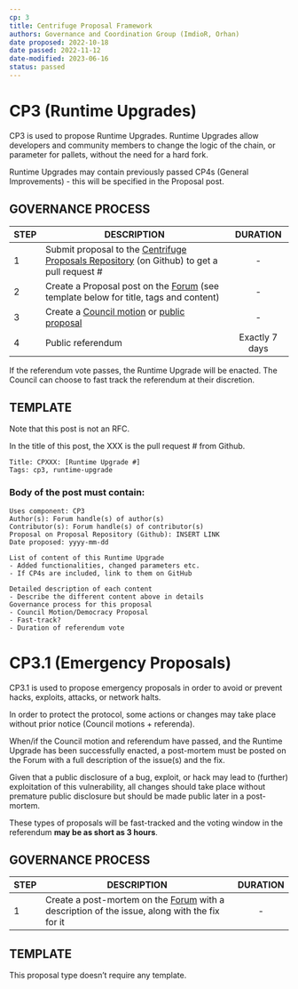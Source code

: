 ```yaml
---
cp: 3
title: Centrifuge Proposal Framework
authors: Governance and Coordination Group (ImdioR, Orhan)
date proposed: 2022-10-18
date passed: 2022-11-12
date-modified: 2023-06-16
status: passed
---
```


# CP3 (Runtime Upgrades) 

CP3 is used to propose Runtime Upgrades. Runtime Upgrades allow developers and community members to change the logic of the chain, or parameter for pallets, without the need for a hard fork.

Runtime Upgrades may contain previously passed CP4s (General Improvements) - this will be specified in the Proposal post.

## GOVERNANCE PROCESS

|STEP|DESCRIPTION|DURATION|
| --- | --- | :---: |
|1|Submit proposal to the [Centrifuge Proposals Repository](https://github.com/centrifuge/cps) (on Github) to get a pull request # |-|
|2|Create a Proposal post on the [Forum](https://gov.centrifuge.io/c/cfg-governance/chain-governance/18) (see template below for title, tags and content) |-|
|3|Create a [Council motion](https://polkadot.js.org/apps/?rpc=wss%3A%2F%2Ffullnode.parachain.centrifuge.io#/council/motions) or [public proposal](https://polkadot.js.org/apps/?rpc=wss%3A%2F%2Ffullnode.parachain.centrifuge.io#/democracy)|-|
|4|Public referendum|Exactly 7 days|

If the referendum vote passes, the Runtime Upgrade will be enacted. The Council can choose to fast track the referendum at their discretion.

## TEMPLATE
Note that this post is not an RFC. 

In the title of this post, the XXX is the pull request # from Github.

```
Title: CPXXX: [Runtime Upgrade #]
Tags: cp3, runtime-upgrade
```
### Body of the post must contain:
```
Uses component: CP3
Author(s): Forum handle(s) of author(s)
Contributor(s): Forum handle(s) of contributor(s)
Proposal on Proposal Repository (Github): INSERT LINK
Date proposed: yyyy-mm-dd

List of content of this Runtime Upgrade
- Added functionalities, changed parameters etc.
- If CP4s are included, link to them on GitHub

Detailed description of each content 
- Describe the different content above in details
Governance process for this proposal
- Council Motion/Democracy Proposal
- Fast-track?
- Duration of referendum vote
```

# CP3.1 (Emergency Proposals)

CP3.1 is used to propose emergency proposals in order to avoid or prevent hacks, exploits, attacks, or network halts.

In order to protect the protocol, some actions or changes may take place without prior notice (Council motions + referenda).

When/if the Council motion and referendum have passed, and the Runtime Upgrade has been successfully enacted, a post-mortem must be posted on the Forum with a full description of the issue(s) and the fix.

Given that a public disclosure of a bug, exploit, or hack may lead to (further) exploitation of this vulnerability, all changes should take place without premature public disclosure but should be made public later in a post-mortem.

These types of proposals will be fast-tracked and the voting window in the referendum **may be as short as 3 hours**.

## GOVERNANCE PROCESS
|STEP|DESCRIPTION|DURATION|
| --- | --- | :---: |
|1|Create a post-mortem on the [Forum](https://gov.centrifuge.io/c/cfg-governance/chain-governance/18) with a description of the issue, along with the fix for it  |-|

## TEMPLATE
This proposal type doesn’t require any template.

